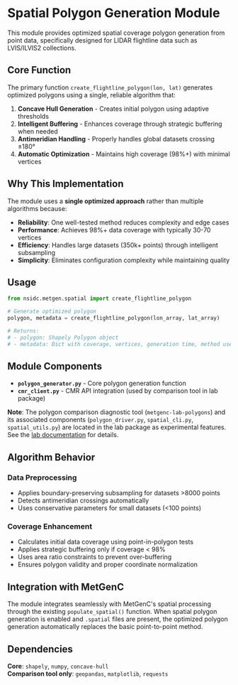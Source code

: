 # Spatial Polygon Generation Module

This module provides optimized spatial coverage polygon generation from point data, specifically designed for LIDAR flightline data such as LVIS/ILVIS2 collections.

## Core Function

The primary function `create_flightline_polygon(lon, lat)` generates optimized polygons using a single, reliable algorithm that:

1. **Concave Hull Generation** - Creates initial polygon using adaptive thresholds
2. **Intelligent Buffering** - Enhances coverage through strategic buffering when needed
3. **Antimeridian Handling** - Properly handles global datasets crossing ±180°
4. **Automatic Optimization** - Maintains high coverage (98%+) with minimal vertices

## Why This Implementation

The module uses a **single optimized approach** rather than multiple algorithms because:
- **Reliability**: One well-tested method reduces complexity and edge cases
- **Performance**: Achieves 98%+ data coverage with typically 30-70 vertices
- **Efficiency**: Handles large datasets (350k+ points) through intelligent subsampling
- **Simplicity**: Eliminates configuration complexity while maintaining quality

## Usage

```python
from nsidc.metgen.spatial import create_flightline_polygon

# Generate optimized polygon
polygon, metadata = create_flightline_polygon(lon_array, lat_array)

# Returns:
# - polygon: Shapely Polygon object
# - metadata: Dict with coverage, vertices, generation time, method used
```

## Module Components

- **`polygon_generator.py`** - Core polygon generation function
- **`cmr_client.py`** - CMR API integration (used by comparison tool in lab package)

**Note**: The polygon comparison diagnostic tool (`metgenc-lab-polygons`) and its associated components (`polygon_driver.py`, `spatial_cli.py`, `spatial_utils.py`) are located in the lab package as experimental features. See the [lab documentation](../lab/POLYGON_COMPARISON.md) for details.

## Algorithm Behavior

### Data Preprocessing
- Applies boundary-preserving subsampling for datasets >8000 points
- Detects antimeridian crossings automatically
- Uses conservative parameters for small datasets (<100 points)

### Coverage Enhancement
- Calculates initial data coverage using point-in-polygon tests
- Applies strategic buffering only if coverage < 98%
- Uses area ratio constraints to prevent over-buffering
- Ensures polygon validity and proper coordinate normalization

## Integration with MetGenC

The module integrates seamlessly with MetGenC's spatial processing through the existing `populate_spatial()` function. When spatial polygon generation is enabled and `.spatial` files are present, the optimized polygon generation automatically replaces the basic point-to-point method.

## Dependencies

**Core**: `shapely`, `numpy`, `concave-hull`  
**Comparison tool only**: `geopandas`, `matplotlib`, `requests`